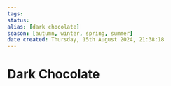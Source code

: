 ```yaml
---
tags: 
status:
alias: [dark chocolate]
season: [autumn, winter, spring, summer]
date created: Thursday, 15th August 2024, 21:38:18
---
```


# Dark Chocolate